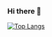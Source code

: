 ### Hi there 👋


[![Top Langs](https://github-readme-stats.vercel.app/api/top-langs/?username=mahmoude4477&layout=compact)](https://github.com/anuraghazra/github-readme-stats)





